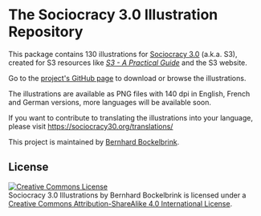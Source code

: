 # The Sociocracy 3.0 Illustration Repository

This package contains 130 illustrations for [Sociocracy 3.0](https://sociocracy30.org) (a.k.a. S3), created for S3 resources like *[S3 - A Practical Guide](https://sociocracy30.org/guide)* and the S3 website.

Go to the [project's GitHub page](https://illustrations.sociocracy30.org) to download or browse the illustrations.

The illustrations are available as PNG files with 140 dpi in English, French and German versions, more languages will be available soon. 

If you want to contribute to translating the illustrations into your language, please visit <https://sociocracy30.org/translations/> 


This project is maintained by [Bernhard Bockelbrink](https://evolving-collaboration/about-me/).

## License 


<a rel="license" href="http://creativecommons.org/licenses/by-sa/4.0/"><img alt="Creative Commons License" style="border-width:0" src="https://i.creativecommons.org/l/by-sa/4.0/88x31.png" /></a><br /><span xmlns:dct="http://purl.org/dc/terms/" href="http://purl.org/dc/dcmitype/StillImage" property="dct:title" rel="dct:type">Sociocracy 3.0 Illustrations</span> by <span xmlns:cc="http://creativecommons.org/ns#" property="cc:attributionName">Bernhard Bockelbrink</span> is licensed under a <a rel="license" href="http://creativecommons.org/licenses/by-sa/4.0/">Creative Commons Attribution-ShareAlike 4.0 International License</a>.